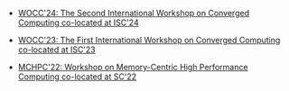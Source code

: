 + [WOCC'24: The Second International Workshop on Converged Computing co-located at ISC'24](/events/wocc24) 

+ [WOCC'23: The First International Workshop on Converged Computing co-located at ISC'23](/events/wocc23) 

+ [MCHPC'22: Workshop on Memory-Centric High Performance Computing co-located at SC'22](/events/mchpc22) 